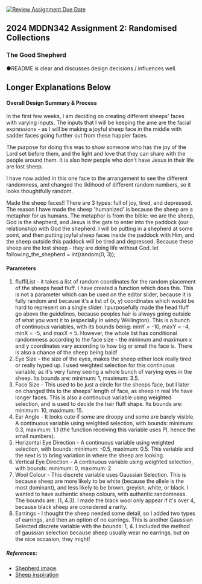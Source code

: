 [![Review Assignment Due Date](https://classroom.github.com/assets/deadline-readme-button-24ddc0f5d75046c5622901739e7c5dd533143b0c8e959d652212380cedb1ea36.svg)](https://classroom.github.com/a/uYb6fuja)
## 2024 MDDN342 Assignment 2: Randomised Collections

### The Good Shepherd


●README is clear and discusses design decisions / influences well.
## Longer Explanations Below
#### Overall Design Summary & Process
In the first few weeks, I am deciding on creating different sheeps' faces with varying inputs. The inputs that I will be keeping the ame are the facial expressions - as I will be making a joyful sheep face in the middle with sadder faces going further out from these happier faces. 

The purpose for doing this was to show someone who has the joy of the Lord set before them, and the light and love that they can share with the people around them. It is also how people who don't have Jesus in their life are lost sheep. 

I have now added in this one face to the arrangement to see the different randomness, and changed the liklihood of different random numbers, so it looks thoughtfully random. 

Made the sheep faces!! There are 3 types: full of joy, tired, and depressed.
The reason I have made the sheep 'humanized' is because the sheep are a metaphor for us humans. The metaphor is from the bible: we are the sheep, God is the shepherd, and Jesus is the gate to enter into the paddock (our relationship) with God the shepherd. I will be putting in a shepherd at some point, and then putting joyful sheep faces inside the paddock with Him, and the sheep outside this paddock will be tired and depressed. Because these sheep are the lost sheep - they are doing life without God.
    let following_the_shepherd = int(random(0, 3));
#### Parameters
1. fluffiList - it takes a list of random coordinates for the random placement of the sheeps head fluff. I have created a function which does this. This is not a parameter which can be used on the editor slider, because it is fully random and because it's a list of (x, y) coordinates which would be hard to represent on a single slider. I purposefully made the head fluff go above the guidelines, because peoples hair is always going outside of what you want it to (especially in windy Wellington). This is a bunch of continuous variables, with its bounds being: minY = -10, maxY = -4, minX = -5, and maxX = 5. However, the whole list has conditional randommess according to the face size - the minimum and maximum x and y coordinates vary according to how big or small the face is. There is also a chance of the sheep being bald!
2. Eye Size - the size of the eyes, makes the sheep either look really tired or really hyped up. I used weighted selection for this continuous variable, as it's very funny seeing a whole bunch of varying eyes in the sheep. Its bounds are: minimum: 1, maximum: 3.5.
3. Face Size - This used to be just a circle for the sheeps face, but I later on changed this to the sheeps' length of face, as sheep in real life have longer faces. This is also a continuous variable using weighted selection, and is used to decide the hair fluff shape. Its bounds are: minimum: 10, maximum: 15.
4. Ear Angle - It looks cute if some are droopy and some are barely visible. A continuous variable using weighted selection, with bounds: minimum: 0.3, maximum: 1.1 (the function receiving this variable uses PI, hence the small numbers).
5. Horizontal Eye Direction - A continuous variable using weighted selection, with bounds: minimum: -0.5, maximum: 0.5. This variable and the next is to bring variation in where the sheep are looking.
6. Vertical Eye Direction - A continuous variable using weighted selection, with bounds: minimum: 0, maximum: 2.
7. Wool Colour - This discrete variable uses Gaussian Selection. This is because sheep are more likely to be white (because the allele is the most dominant), and less likely to be brown, greyish, white, or black. I wanted to have authentic sheep colours, with authentic randomness. The bounds are: (1, 4.3). I made the black wool only appear if it's over 4, because black sheep are considered a rarity.
8. Earrings - I thought the sheep needed some detail, so I added two types of earrings, and then an option of no earrings. This is another Gaussian Selected discrete variable with the bounds: 1, 4. I included the method of gaussian selection because sheep usually wear no earrings, but on the nice occasion, they might!

##### References:
 - [Shepherd image](https://www.vecteezy.com/vector-art/24794172-jesus-the-good-shepherd-on-white).
 - [Sheep inspiration](https://classroomclipart.com/image/vector-clipart/cartoon-of-a-sheep-with-a-pink-nose-57282.htm)